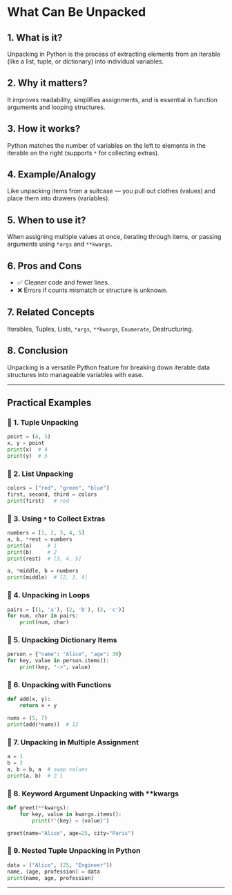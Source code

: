 # What Can Be Unpacked

## 1. What is it?
Unpacking in Python is the process of extracting elements from an iterable (like a list, tuple, or dictionary) into individual variables.

## 2. Why it matters?
It improves readability, simplifies assignments, and is essential in function arguments and looping structures.

## 3. How it works?
Python matches the number of variables on the left to elements in the iterable on the right (supports `*` for collecting extras).

## 4. Example/Analogy
Like unpacking items from a suitcase — you pull out clothes (values) and place them into drawers (variables).

## 5. When to use it?
When assigning multiple values at once, iterating through items, or passing arguments using `*args` and `**kwargs`.

## 6. Pros and Cons
- ✅ Cleaner code and fewer lines.
- ❌ Errors if counts mismatch or structure is unknown.

## 7. Related Concepts
Iterables, Tuples, Lists, `*args`, `**kwargs`, `Enumerate`, Destructuring.

## 8. Conclusion
Unpacking is a versatile Python feature for breaking down iterable data structures into manageable variables with ease.

---

## Practical Examples

### 🔹 1. Tuple Unpacking
```python
point = (4, 5)
x, y = point
print(x)  # 4
print(y)  # 5
```

### 🔹 2. List Unpacking
```python
colors = ["red", "green", "blue"]
first, second, third = colors
print(first)   # red
```

### 🔹 3. Using `*` to Collect Extras
```python
numbers = [1, 2, 3, 4, 5]
a, b, *rest = numbers
print(a)     # 1
print(b)     # 2
print(rest)  # [3, 4, 5]

a, *middle, b = numbers
print(middle)  # [2, 3, 4]
```

### 🔹 4. Unpacking in Loops
```python
pairs = [(1, 'a'), (2, 'b'), (3, 'c')]
for num, char in pairs:
    print(num, char)
```

### 🔹 5. Unpacking Dictionary Items
```python
person = {"name": "Alice", "age": 30}
for key, value in person.items():
    print(key, "->", value)
```

### 🔹 6. Unpacking with Functions
```python
def add(x, y):
    return x + y

nums = (5, 7)
print(add(*nums))  # 12
```

### 🔹 7. Unpacking in Multiple Assignment
```python
a = 1
b = 2
a, b = b, a  # swap values
print(a, b)  # 2 1
```

### 🔹 8. Keyword Argument Unpacking with **kwargs

```python
def greet(**kwargs):
    for key, value in kwargs.items():
        print(f"{key} = {value}")

greet(name="Alice", age=25, city="Paris")
```

### 🔹 9. Nested Tuple Unpacking in Python

```python
data = ("Alice", (25, "Engineer"))
name, (age, profession) = data
print(name, age, profession)
```

---